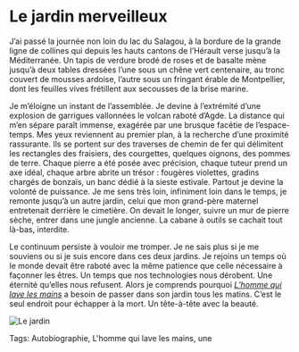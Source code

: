 # Le jardin merveilleux

J’ai passé la journée non loin du lac du Salagou, à la bordure de la grande ligne de collines qui depuis les hauts cantons de l’Hérault verse jusqu’à la Méditerranée. Un tapis de verdure brodé de roses et de basalte mène jusqu’à deux tables dressées l’une sous un chêne vert centenaire, au tronc couvert de mousses ardoise, l’autre sous un fringant érable de Montpellier, dont les feuilles vives frétillent aux secousses de la brise marine.<span id="more-33201"></span>

Je m’éloigne un instant de l’assemblée. Je devine à l’extrémité d’une explosion de garrigues vallonnées le volcan raboté d’Agde. La distance qui m’en sépare paraît immense, exagérée par une brusque facétie de l’espace-temps. Mes yeux reviennent au premier plan, à la recherche d’une proximité rassurante. Ils se portent sur des traverses de chemin de fer qui délimitent les rectangles des fraisiers, des courgettes, quelques oignons, des pommes de terre. Chaque pierre a été posée avec précision, chaque tuteur prend un axe idéal, chaque arbre abrite un trésor : fougères violettes, gradins chargés de bonzaïs, un banc dédié à la sieste estivale. Partout je devine la volonté de puissance. Je me sens très loin, infiniment loin dans le temps, je remonte jusqu’à un autre jardin, celui que mon grand-père maternel entretenait derrière le cimetière. On devait le longer, suivre un mur de pierre sèche, entrer dans une jungle ancienne. La cabane à outils se cachait tout là-bas, interdite.

Le continuum persiste à vouloir me tromper. Je ne sais plus si je me souviens ou si je suis encore dans ces deux jardins. Je rejoins un temps où le monde devait être raboté avec la même patience que celle nécessaire à façonner les êtres. Un temps que nos technologies nous dérobent. Une éternité qu’elles nous refusent. Alors je comprends pourquoi [*L’homme qui lave les mains*](http://blog.tcrouzet.com/tag/lhomme-qui-lave-les-mains/) a besoin de passer dans son jardin tous les matins. C’est le seul endroit pour échapper à la mort. Un tête-à-tête avec la beauté.

![Le jardin](http://blog.tcrouzet.comhttps://tcrouzet.com/images_tc/2013/06/jardin.jpg)

Tags: Autobiographie, L'homme qui lave les mains, une